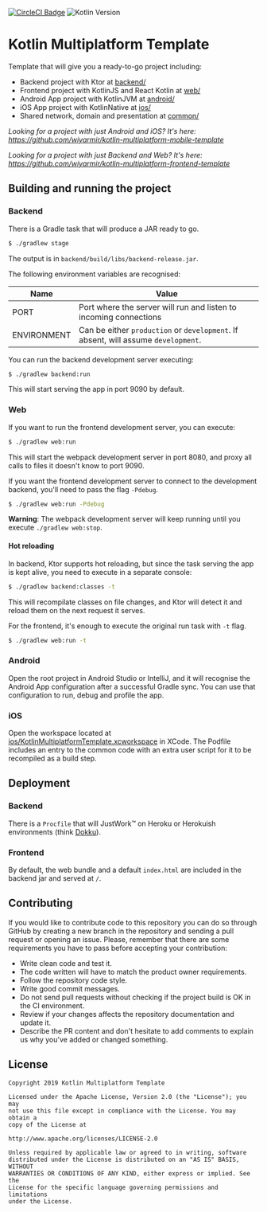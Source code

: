 [![CircleCI Badge](https://circleci.com/gh/wiyarmir/kotlin-multiplatform-template.svg?style=svg)](https://circleci.com/gh/wiyarmir/kotlin-multiplatform-template)
![Kotlin Version](https://img.shields.io/badge/kotlin-v1.3.40-F88909?style=flat&logo=kotlin)

# Kotlin Multiplatform Template

Template that will give you a ready-to-go project including:

- Backend project with Ktor at [backend/](/backend)
- Frontend project with KotlinJS and React Kotlin at [web/](/web)
- Android App project with KotlinJVM at [android/](/android)
- iOS App project with KotlinNative at [ios/](/ios)
- Shared network, domain and presentation at [common/](/common)

*Looking for a project with just Android and iOS? It's here: https://github.com/wiyarmir/kotlin-multiplatform-mobile-template*

*Looking for a project with just Backend and Web? It's here: https://github.com/wiyarmir/kotlin-multiplatform-frontend-template*

## Building and running the project

### Backend

There is a Gradle task that will produce a JAR ready to go.

```bash
$ ./gradlew stage
```

The output is in `backend/build/libs/backend-release.jar`.

The following environment variables are recognised:

| Name | Value |
|------|-------|
| PORT | Port where the server will run and listen to incoming connections |
| ENVIRONMENT | Can be either `production` or `development`. If absent, will assume `development`. |

You can run the backend development server executing:

```bash
$ ./gradlew backend:run
```

This will start serving the app in port 9090 by default. 

### Web

If you want to run the frontend development server, you can execute:

```bash
$ ./gradlew web:run
```

This will start the webpack development server in port 8080, and proxy all calls to files it doesn't know to port 9090.

If you want the frontend development server to connect to the development backend, you'll need to pass the flag `-Pdebug`.

```bash
$ ./gradlew web:run -Pdebug
```

**Warning**: The webpack development server will keep running until you execute `./gradlew web:stop`.

#### Hot reloading

In backend, Ktor supports hot reloading, but since the task serving the app is kept alive, you need to execute in a separate console:

```bash
$ ./gradlew backend:classes -t
```

This will recompilate classes on file changes, and Ktor will detect it and reload them on the next request it serves.

For the frontend, it's enough to execute the original run task with `-t` flag.

```bash
$ ./gradlew web:run -t
```

### Android

Open the root project in Android Studio or IntelliJ, and it will recognise the Android App configuration after a
successful Gradle sync. You can use that configuration to run, debug and profile the app.

### iOS

Open the workspace located at [ios/KotlinMultiplatformTemplate.xcworkspace](/ios/KotlinMultiplatformTemplate.xcworkspace) 
in XCode. The Podfile includes an entry to the common code with an extra user script for it to be recompiled as a build 
step.

## Deployment

### Backend

There is a `Procfile` that will JustWork™️ on Heroku or Herokuish environments (think [Dokku](https://github.com/dokku/dokku)).

### Frontend

By default, the web bundle and a default `index.html` are included in the backend jar and served at `/`.

## Contributing

If you would like to contribute code to this repository you can do so through GitHub by creating a new branch in the repository and sending a pull request or opening an issue. Please, remember that there are some requirements you have to pass before accepting your contribution:

* Write clean code and test it.
* The code written will have to match the product owner requirements.
* Follow the repository code style.
* Write good commit messages.
* Do not send pull requests without checking if the project build is OK in the CI environment.
* Review if your changes affects the repository documentation and update it.
* Describe the PR content and don't hesitate to add comments to explain us why you've added or changed something.

## License

    Copyright 2019 Kotlin Multiplatform Template

    Licensed under the Apache License, Version 2.0 (the "License"); you may 
    not use this file except in compliance with the License. You may obtain a 
    copy of the License at

    http://www.apache.org/licenses/LICENSE-2.0

    Unless required by applicable law or agreed to in writing, software 
    distributed under the License is distributed on an "AS IS" BASIS, WITHOUT 
    WARRANTIES OR CONDITIONS OF ANY KIND, either express or implied. See the 
    License for the specific language governing permissions and limitations 
    under the License.
